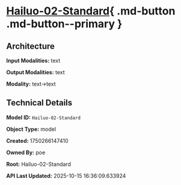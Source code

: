 # [Hailuo-02-Standard](https://poe.com/Hailuo-02-Standard){ .md-button .md-button--primary }

## Architecture

**Input Modalities:** text

**Output Modalities:** text

**Modality:** text->text


## Technical Details

**Model ID:** `Hailuo-02-Standard`

**Object Type:** model

**Created:** 1750266147410

**Owned By:** poe

**Root:** Hailuo-02-Standard

**API Last Updated:** 2025-10-15 16:36:09.633924
